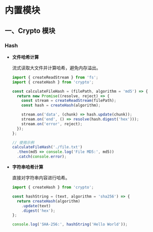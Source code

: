 # 内置模块

## 一、Crypto 模块

### Hash

- **文件哈希计算**

  流式读取大文件并计算哈希，避免内存溢出。

  ```javascript
  import { createReadStream } from 'fs';
  import { createHash } from 'crypto';
  
  const calculateFileHash = (filePath, algorithm = 'md5') => {
    return new Promise((resolve, reject) => {
      const stream = createReadStream(filePath);
      const hash = createHash(algorithm);
  
      stream.on('data', (chunk) => hash.update(chunk));
      stream.on('end', () => resolve(hash.digest('hex')));
      stream.on('error', reject);
    });
  };
  
  // 使用示例
  calculateFileHash('./file.txt')
    .then(md5 => console.log('File MD5:', md5))
    .catch(console.error);
  ```

- **字符串哈希计算**

  直接对字符串内容进行哈希。

  ```javascript
  import { createHash } from 'crypto';
  
  const hashString = (text, algorithm = 'sha256') => {
    return createHash(algorithm)
      .update(text)
      .digest('hex');
  };
  
  console.log('SHA-256:', hashString('Hello World'));
  ```

